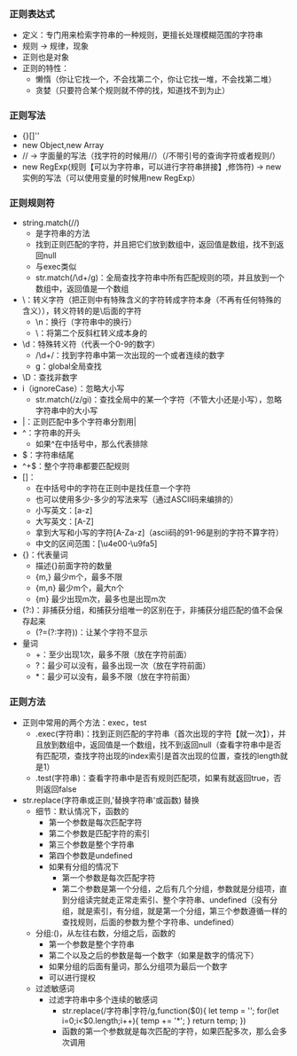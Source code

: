 ### 正则表达式
+ 定义：专门用来检索字符串的一种规则，更擅长处理模糊范围的字符串
+ 规则 -> 规律，现象
+ 正则也是对象
+ 正则的特性：
    + 懒惰（你让它找一个，不会找第二个，你让它找一堆，不会找第二堆）
    + 贪婪（只要符合某个规则就不停的找，知道找不到为止）
### 正则写法
+ {}[]''
+ new Object,new Array
+ // -> 字面量的写法（找字符的时候用//）（/不带引号的查询字符或者规则/）
+ new RegExp(规则【可以为字符串，可以进行字符串拼接】,修饰符) -> new实例的写法（可以使用变量的时候用new RegExp）
### 正则规则符
+ string.match(//)
    + 是字符串的方法
    + 找到正则匹配的字符，并且把它们放到数组中，返回值是数组，找不到返回null
    + 与exec类似
    + str.match(/\d+/g)：全局查找字符串中所有匹配规则的项，并且放到一个数组中，返回值是一个数组
+ \：转义字符（把正则中有特殊含义的字符转成字符本身（不再有任何特殊的含义）），转义符转的是\后面的字符
    + \n：换行（字符串中的换行）
    + \\：将第二个反斜杠转义成本身的
+ \d：特殊转义符（代表一个0-9的数字）
    + /\d+/：找到字符串中第一次出现的一个或者连续的数字
    + g：global全局查找
+ \D：查找非数字
+ i（ignoreCase）：忽略大小写
    + str.match(/z/gi)：查找全局中的某一个字符（不管大小还是小写），忽略字符串中的大小写
+ |：正则匹配中多个字符串分割用|
+ ^：字符串的开头
    + 如果^在中括号中，那么代表排除
+ $：字符串结尾
+ ^+$：整个字符串都要匹配规则
+ []：
    + 在中括号中的字符在正则中是找任意一个字符
    + 也可以使用多少-多少的写法来写（通过ASCII码来编排的）
    + 小写英文：[a-z]
    + 大写英文：[A-Z]
    + 拿到大写和小写的字符[A-Za-z]（ascii码的91-96是别的字符不算字符）
    + 中文的区间范围：[\u4e00-\u9fa5]
+ {}：代表量词
    + 描述{}前面字符的数量
    + {m,}  最少m个，最多不限
    + {m,n}  最少m个，最大n个
    + {m}  最少出现m次，最多也是出现m次
+ (?:)：非捕获分组，和捕获分组唯一的区别在于，非捕获分组匹配的值不会保存起来
    + (?=(?:字符))：让某个字符不显示
+ 量词
    + +：至少出现1次，最多不限（放在字符前面）
    + ?：最少可以没有，最多出现一次（放在字符前面）
    + *：最少可以没有，最多不限（放在字符前面）
### 正则方法
+ 正则中常用的两个方法：exec，test
    + .exec(字符串)：找到正则匹配的字符串（首次出现的字符【就一次】），并且放到数组中，返回值是一个数组，找不到返回null（查看字符串中是否有匹配项，查找字符出现的index索引是首次出现的位置，查找的length就是1）
    + .test(字符串)：查看字符串中是否有规则匹配项，如果有就返回true，否则返回false
+ str.replace(字符串或正则,'替换字符串'或函数)  替换
    + 细节：默认情况下，函数的
        + 第一个参数是每次匹配字符
        + 第二个参数是匹配字符的索引
        + 第三个参数是整个字符串
        + 第四个参数是undefined
        + 如果有分组的情况下
            + 第一个参数是每次匹配字符
            + 第二个参数是第一个分组，之后有几个分组，参数就是分组项，直到分组读完就走正常走索引、整个字符串、undefined（没有分组，就是索引，有分组，就是第一个分组，第三个参数遵循一样的查找规则，后面的参数为整个字符串、undefined）
    + 分组:()，从左往右数，分组之后，函数的
        + 第一个参数是整个字符串
        + 第二个以及之后的参数是每一个数字（如果是数字的情况下）
        + 如果分组的后面有量词，那么分组项为最后一个数字
        + 可以进行提权
    + 过滤敏感词
        + 过滤字符串中多个连续的敏感词
            + str.replace(/字符串|字符/g,function($0){
                let temp = '';
                for(let i=0;i<$0.length;i++){
                    temp += '*';
                }
                return temp;
            })  
            + 函数的第一个参数就是每次匹配的字符，如果匹配多次，那么会多次调用